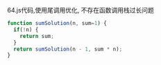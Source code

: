 

64.js代码,使用尾调用优化, 不存在函数调用栈过长问题
```javascript
function sumSolution(n, sum=1) {
  if(!n) {
    return sum;
  } 
  return sumSolution(n - 1, sum * n);
}
```

